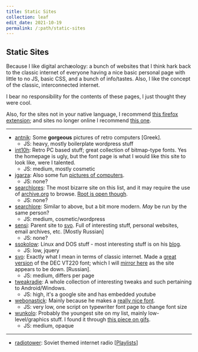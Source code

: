 ```yaml
---
title: Static Sites
collection: leaf
edit_date: 2021-10-19
permalink: /:path/static-sites
---
```

## Static Sites

Because I like digital archæology: a bunch of websites that I think hark back to the classic internet of everyone having a nice basic personal page with little to no JS, basic CSS, and a bunch of info/tastes. Also, I like the concept of the classic, interconnected internet.

I bear no responsibility for the contents of these pages, I just thought they were cool.

Also, for the sites not in your native language, I recommend [this firefox extension](https://addons.mozilla.org/firefox/addon/traduzir-paginas-web/); and sites no longer online I recommend [this one](https://github.com/dessant/web-archives).

---

- [antnik](https://antnik.wordpress.com/): Some **gorgeous** pictures of retro computers [Greek].
  - JS: heavy, mostly boilerplate wordpress stuff
- [int10h](https://int10h.org/): Retro PC based stuff; great collection of bitmap-type fonts. Yes the homepage is ugly, but the font page is what I would like this site to look like, were I talented. 
  - JS: medium, mostly cosmetic
- [jgarza](http://jgarza.sdf.org/): Also some fun [pictures of computers](http://jgarza.sdf.org/MUSEUM/museum.php).
  - JS: none?
- [searchlores](http://biostatisticien.eu/www.searchlores.org/words.htm#top): The most bizarre site on this list, and it may require the use of [archive.org](https://web.archive.org/) to browse. [Root is open though](http://biostatisticien.eu/www.searchlores.org/).
  - JS: none?
- [searchlore](https://www.searchlore.org/): Similar to above, but a bit more modern. _May_ be run by the same person?
  - JS: medium, cosmetic/wordpress
- [sensi](http://sensi.org/): Parent site to [svo](#svo). Full of interesting stuff, personal websites, email archives, etc. [Mostly Russian]
  - JS: none?
- [ssokolow](http://ssokolow.com/): Linux and DOS stuff - most interesting stuff is on his [blog](http://blog.ssokolow.com/).
  - JS: low, jquery
- [svo](http://sensi.org/~svo/): Exactly what I mean in terms of classic internet. Made a [great version](http://sensi.org/~svo/glasstty/) of the DEC VT220 font; which I will [mirror here](/assets/fonts/not-mine/Glass_TTY_VT220.ttf) as the site appears to be down. [Russian].
  - JS: medium, differs per page
- [tweakradje](https://sites.google.com/site/tweakradje/): A whole collection of interesting tweaks and such pertaining to Android/Windows.
  - JS: high, it's a google site and has embedded youtube
- [webonastick](https://webonastick.com/): Mainly because he makes a [really nice font](https://webonastick.com/fonts/routed-gothic/).
  - JS: very low, one script on typewriter font page to change font size
- [wunkolo](https://wunkolo.github.io/): Probably the youngest site on my list, mainly low-level/graphics stuff. I found it through [this piece on gifs](https://wunkolo.github.io/post/2020/02/buttery-smooth-10fps/).
  - JS: medium, opaque

---

* [radiotower](http://radiotower.su/): Soviet themed internet radio [[Playlists](http://listen.radiotower.su:8000/)]

